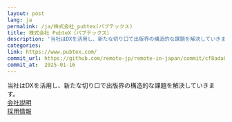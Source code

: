 ```yaml
---
layout: post
lang: ja
permalink: /ja/株式会社_pubtex(パブテックス)
title: 株式会社 PubteX（パブテックス）
description: '当社はDXを活用し、新たな切り口で出版界の構造的な課題を解決していきます。  会社説明   採用情報'
categories: 
link: https://www.pubtex.com/
commit_url: https://github.com/remote-jp/remote-in-japan/commit/cf8ada8eae0f29603e476cd235d4527e9ea268e4
commit_at:  2025-01-16
---
```


<p>当社はDXを活用し、新たな切り口で出版界の構造的な課題を解決していきます。<br /> <a href="https://www.pubtex.com/#about">会社説明</a> <br /> <a href="https://herp.careers/v1/pubtex">採用情報</a></p>
